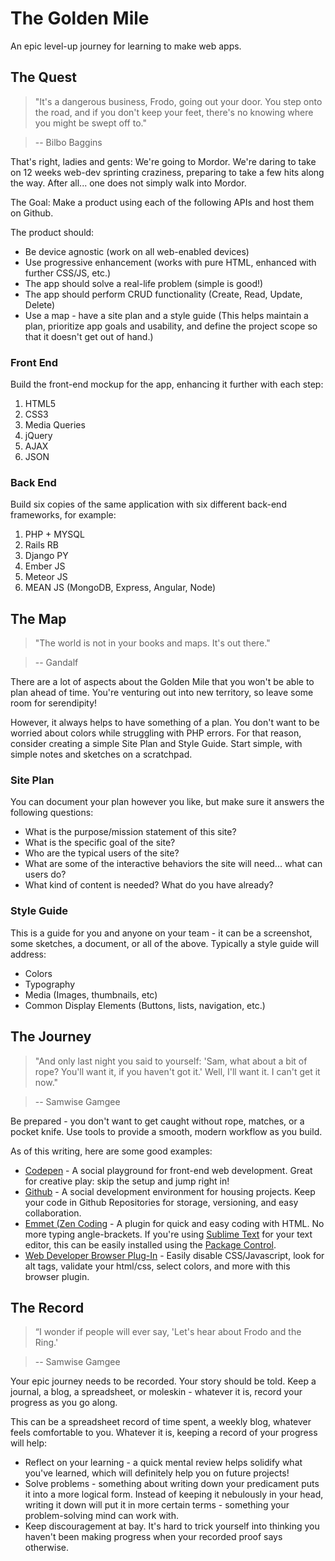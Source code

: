 The Golden Mile
===============

An epic level-up journey for learning to make web apps.

## The Quest ##
> "It's a dangerous business, Frodo, going out your door. You step onto the road, and if you don't keep your feet, there's no knowing where you might be swept off to."

> -- Bilbo Baggins


That's right, ladies and gents: We're going to Mordor. We're daring to take on 12 weeks web-dev sprinting craziness, preparing to take a few hits along the way. After all... one does not simply walk into Mordor.

The Goal: Make a product using each of the following APIs and host them on Github. 

The product should:

* Be device agnostic (work on all web-enabled devices)
* Use progressive enhancement (works with pure HTML, enhanced with further CSS/JS, etc.)
* The app should solve a real-life problem (simple is good!)
* The app should perform CRUD functionality (Create, Read, Update, Delete)
* Use a map - have a site plan and a style guide (This helps maintain a plan, prioritize app goals and usability, and define the project scope so that it doesn't get out of hand.)

### Front End ###
Build the front-end mockup for the app, enhancing it further with each step:

1. HTML5
2. CSS3
3. Media Queries
4. jQuery
5. AJAX
6. JSON

### Back End ###
Build six copies of the same application with six different back-end frameworks, for example:

1. PHP + MYSQL
2. Rails RB
3. Django PY
4. Ember JS
5. Meteor JS
6. MEAN JS (MongoDB, Express, Angular, Node)


## The Map ##
> "The world is not in your books and maps. It's out there."

> -- Gandalf

There are a lot of aspects about the Golden Mile that you won't be able to plan ahead of time. You're venturing out into new territory, so leave some room for serendipity!

However, it always helps to have something of a plan. You don't want to be worried about colors while struggling with PHP errors. For that reason, consider creating a simple Site Plan and Style Guide. Start simple, with simple notes and sketches on a scratchpad.

### Site Plan ###
You can document your plan however you like, but make sure it answers the following questions:

* What is the purpose/mission statement of this site?
* What is the specific goal of the site?
* Who are the typical users of the site?
* What are some of the interactive behaviors the site will need... what can users do?
* What kind of content is needed? What do you have already?

### Style Guide ###
This is a guide for you and anyone on your team - it can be a screenshot, some sketches, a document, or all of the above. Typically a style guide will address:

* Colors
* Typography
* Media (Images, thumbnails, etc)
* Common Display Elements (Buttons, lists, navigation, etc.)


## The Journey ##

> "And only last night you said to yourself: 'Sam, what about a bit of rope? You'll want it, if you haven't got it.' Well, I'll want it. I can't get it now."

> -- Samwise Gamgee

Be prepared - you don't want to get caught without rope, matches, or a pocket knife. Use tools to provide a smooth, modern workflow as you build. 

As of this writing, here are some good examples:

* [Codepen](http://codepen.io/) - A social playground for front-end web development. Great for creative play: skip the setup and jump right in!
* [Github](https://github.com/) - A social development environment for housing projects. Keep your code in Github Repositories for storage, versioning, and easy collaboration.
* [Emmet (Zen Coding](http://docs.emmet.io/) - A plugin for quick and easy coding with HTML. No more typing angle-brackets. If you're using [Sublime Text](http://www.sublimetext.com/) for your text editor, this can be easily installed using the [Package Control](https://sublime.wbond.net/).
* [Web Developer Browser Plug-In](http://chrispederick.com/work/web-developer/) - Easily disable CSS/Javascript, look for alt tags, validate your html/css, select colors, and more with this browser plugin.


## The Record ##

> “I wonder if people will ever say, 'Let's hear about Frodo and the Ring.' 

> -- Samwise Gamgee

Your epic journey needs to be recorded. Your story should be told. Keep a journal, a blog, a spreadsheet, or moleskin - whatever it is, record your progress as you go along.

This can be a spreadsheet record of time spent, a weekly blog, whatever feels comfortable to you. Whatever it is, keeping a record of your progress will help:

* Reflect on your learning - a quick mental review helps solidify what you've learned, which will definitely help you on future projects!
* Solve problems - something about writing down your predicament puts it into a more logical form. Instead of keeping it nebulously in your head, writing it down will put it in more certain terms - something your problem-solving mind can work with.
* Keep discouragement at bay. It's hard to trick yourself into thinking you haven't been making progress when your recorded proof says otherwise.

